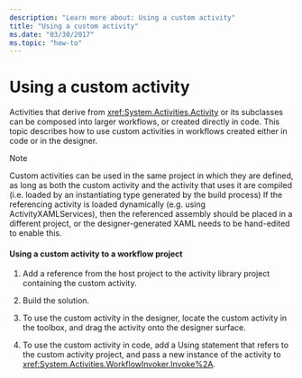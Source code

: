 ```yaml
---
description: "Learn more about: Using a custom activity"
title: "Using a custom activity"
ms.date: "03/30/2017"
ms.topic: "how-to"
---
```

# Using a custom activity

Activities that derive from <xref:System.Activities.Activity> or its subclasses can be composed into larger workflows, or created directly in code. This topic describes how to use custom activities in workflows created either in code or in the designer.  
  
> [!NOTE]
> Custom activities can be used in the same project in which they are defined, as long as both the custom activity and the activity that uses it are compiled (i.e. loaded by an instantiating type generated by the build process) If the referencing activity is loaded dynamically (e.g. using ActivityXAMLServices), then the referenced assembly should be placed in a different project, or the designer-generated XAML needs to be hand-edited to enable this.  
  
#### Using a custom activity to a workflow project  
  
1. Add a reference from the host project to the activity library project containing the custom activity.  
  
2. Build the solution.  
  
3. To use the custom activity in the designer, locate the custom activity in the toolbox, and drag the activity onto the designer surface.  
  
4. To use the custom activity in code, add a Using statement that refers to the custom activity project, and pass a new instance of the activity to <xref:System.Activities.WorkflowInvoker.Invoke%2A>.
